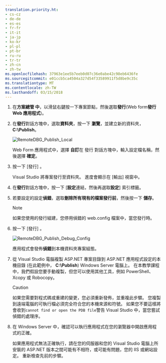 ```yaml
---
translation.priority.ht:
- cs-cz
- de-de
- es-es
- fr-fr
- it-it
- ja-jp
- ko-kr
- pl-pl
- pt-br
- ru-ru
- tr-tr
- zh-cn
- zh-tw
ms.openlocfilehash: 37963e1ee5b7eeb0d07c36e0abe42c98eb6436fe
ms.sourcegitcommit: e01ccb5ca4504a327d54f33589911f5d8be9c35c
ms.translationtype: MT
ms.contentlocale: zh-TW
ms.lasthandoff: 03/15/2018
---
```

1. 在**方案總管 中**，以滑鼠右鍵按一下專案節點，然後選取**發行**(Web form**發行 Web 應用程式**)。

2. 在**發行**對話方塊中，選取**資料夾**，按一下 **瀏覽**，並建立新的資料夾， **C:\Publish**。

    ![RemoteDBG_Publish_Local](../media/remotedbg_publish_local.png "RemoteDBG_Publish_Local")

    Web Form 應用程式中，選擇 **自訂**在 發行 對話方塊中，輸入設定檔名稱，然後選擇 **確定**。

3. 按一下 [發行] 。

    Visual Studio 將專案發行至資料夾。 進度會顯示在 [輸出] 視窗中。

4. 在**發行**對話方塊中，按一下 [**設定**連結，然後再選取**設定**] 索引標籤。

5. 若要設定的設定**偵錯**，選取**刪除所有現有的檔案發行前**，然後按一下 **儲存**。

    > [!NOTE]
    > 如果您使用的發行組建，您停用偵錯的 web.config 檔案中，當您發行時。

6. 按一下 [發行] 。

    ![RemoteDBG_Publish_Debug_Config](../media/remotedbg_publish_debug_config.png "RemoteDBG_Publish_Debug_Config")
    
    應用程式會發佈**偵錯**到本機資料夾專案組態。

5. 從 Visual Studio 電腦複製 ASP.NET 專案目錄到 ASP.NET 應用程式設定的本機目錄 (在此範例中， **C:\Publish**) Windows Server 電腦上。 在本教學課程中，我們假設您要手動複製，但您可以使用其他工具，例如 PowerShell、 Xcopy 或 Robocopy。

    > [!CAUTION]
    >  如果您需要對程式碼或重建的變更，您必須重新發佈，並重複此步驟。 您複製到遠端電腦的可執行檔必須完全符合您的本機來源和符號。    如果您不要這樣將會收到`cannot find or open the PDB file`警告 Visual Studio 中，當您嘗試偵錯的處理序。

6. 在 Windows Server 中，確認可以執行應用程式在您的瀏覽器中開啟應用程式的正確。

    如果應用程式無法正確執行，請在您的伺服器和您的 Visual Studio 電腦上所安裝的 ASP.NET 版本之間可能有不相符，或可能有問題，您的 IIS 或網站設定。 重新檢查先前的步驟。
